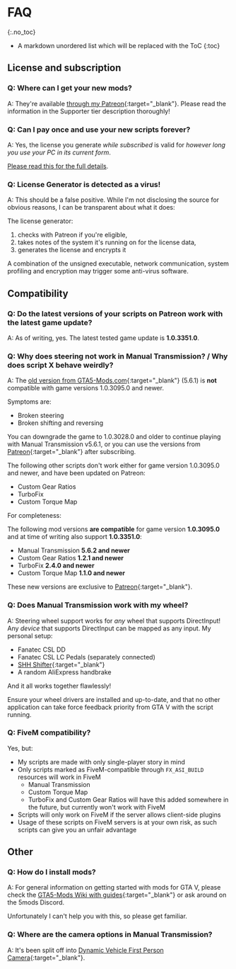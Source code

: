 # FAQ
{:.no_toc}

* A markdown unordered list which will be replaced with the ToC
{:toc}

## License and subscription

### Q: Where can I get your new mods?

A: They're available [through my Patreon](https://patreon.com/ikt){:target="_blank"}. Please read the information in the Supporter tier description thoroughly!

### Q: Can I pay once and use your new scripts forever?

A: Yes, the license you generate *while subscribed* is valid for *however long you use your PC in its current form*.

[Please read this for the full details](licgen-readme).

### Q: License Generator is detected as a virus!

A: This should be a false positive. While I'm not disclosing the source for obvious reasons, I can be transparent about
what it does:

The license generator:

1. checks with Patreon if you're eligible,
2. takes notes of the system it's running on for the license data,
3. generates the license and encrypts it

A combination of the unsigned executable, network communication, system profiling and encryption may trigger some anti-virus software.

## Compatibility

### Q: Do the latest versions of your scripts on Patreon work with the latest game update?

A: As of writing, yes. The latest tested game update is **1.0.3351.0**.

### Q: Why does steering not work in Manual Transmission? / Why does script X behave weirdly?

A: The [old version from GTA5-Mods.com](https://www.gta5-mods.com/scripts/manual-transmission-ikt){:target="_blank"}
(5.6.1) is **not** compatible with game versions 1.0.3095.0 and newer.

Symptoms are:

* Broken steering
* Broken shifting and reversing

You can downgrade the game to 1.0.3028.0 and older to continue playing with Manual Transmission v5.6.1, or you
can use the versions from [Patreon](https://www.patreon.com/ikt){:target="_blank"} after subscribing.

The following other scripts don't work either for game version 1.0.3095.0 and newer, and have been updated on Patreon:

* Custom Gear Ratios
* TurboFix
* Custom Torque Map

For completeness:

The following mod versions **are compatible** for game version **1.0.3095.0**
and at time of writing also support **1.0.3351.0**:

* Manual Transmission **5.6.2 and newer**
* Custom Gear Ratios **1.2.1 and newer**
* TurboFix **2.4.0 and newer**
* Custom Torque Map **1.1.0 and newer**

These new versions are exclusive to [Patreon](https://www.patreon.com/ikt){:target="_blank"}.

### Q: Does Manual Transmission work with my wheel?

A: Steering wheel support works for *any* wheel that supports DirectInput! Any *device* that supports DirectInput can be mapped as any input. My personal setup:

* Fanatec CSL DD
* Fanatec CSL LC Pedals (separately connected)
* [SHH Shifter](https://www.shiftershh.com/en/){:target="_blank"}
* A random AliExpress handbrake

And it all works together flawlessly!

Ensure your wheel drivers are installed and up-to-date, and that no other application can take force feedback priority from GTA V with the script running.

### Q: FiveM compatibility?

Yes, but:

* My scripts are made with only single-player story in mind
* Only scripts marked as FiveM-compatible through `FX_ASI_BUILD` resources will work in FiveM
  * Manual Transmission
  * Custom Torque Map
  * TurboFix and Custom Gear Ratios will have this added somewhere in the future, but currently won't work with FiveM
* Scripts will only work on FiveM if the server allows client-side plugins
* Usage of these scripts on FiveM servers is at your own risk, as such scripts can give you an unfair advantage

## Other

### Q: How do I install mods?

A: For general information on getting started with mods for GTA V, please check the [GTA5-Mods Wiki with guides](https://github.com/5mods/tutorials/wiki){:target="_blank"} or ask around on the 5mods Discord.

Unfortunately I can't help you with this, so please get familiar.

### Q: Where are the camera options in Manual Transmission?

A: It's been split off into [Dynamic Vehicle First Person Camera](https://www.gta5-mods.com/scripts/dynamic-vehicle-first-person){:target="_blank"}.
